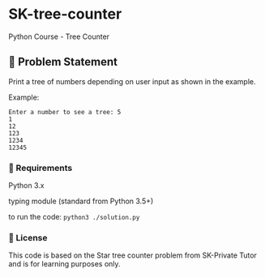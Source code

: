 # SK-tree-counter
Python Course - Tree Counter

## 🧠 Problem Statement

Print a tree of numbers depending on user input as shown in the example. 

Example:

```
Enter a number to see a tree: 5
1
12
123
1234
12345
```

### 📘 Requirements
Python 3.x

typing module (standard from Python 3.5+)

to run the code: `python3 ./solution.py`

### 📄 License
This code is based on the Star tree counter problem from SK-Private Tutor and is for learning purposes only.